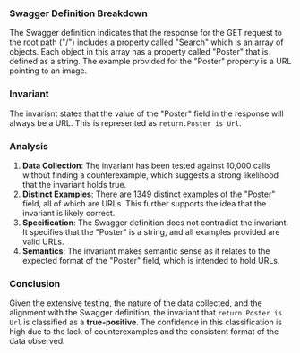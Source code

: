 ### Swagger Definition Breakdown
The Swagger definition indicates that the response for the GET request to the root path ("/") includes a property called "Search" which is an array of objects. Each object in this array has a property called "Poster" that is defined as a string. The example provided for the "Poster" property is a URL pointing to an image.

### Invariant
The invariant states that the value of the "Poster" field in the response will always be a URL. This is represented as `return.Poster is Url`.

### Analysis
1. **Data Collection**: The invariant has been tested against 10,000 calls without finding a counterexample, which suggests a strong likelihood that the invariant holds true.
2. **Distinct Examples**: There are 1349 distinct examples of the "Poster" field, all of which are URLs. This further supports the idea that the invariant is likely correct.
3. **Specification**: The Swagger definition does not contradict the invariant. It specifies that the "Poster" is a string, and all examples provided are valid URLs.
4. **Semantics**: The invariant makes semantic sense as it relates to the expected format of the "Poster" field, which is intended to hold URLs.

### Conclusion
Given the extensive testing, the nature of the data collected, and the alignment with the Swagger definition, the invariant that `return.Poster is Url` is classified as a **true-positive**. The confidence in this classification is high due to the lack of counterexamples and the consistent format of the data observed.
